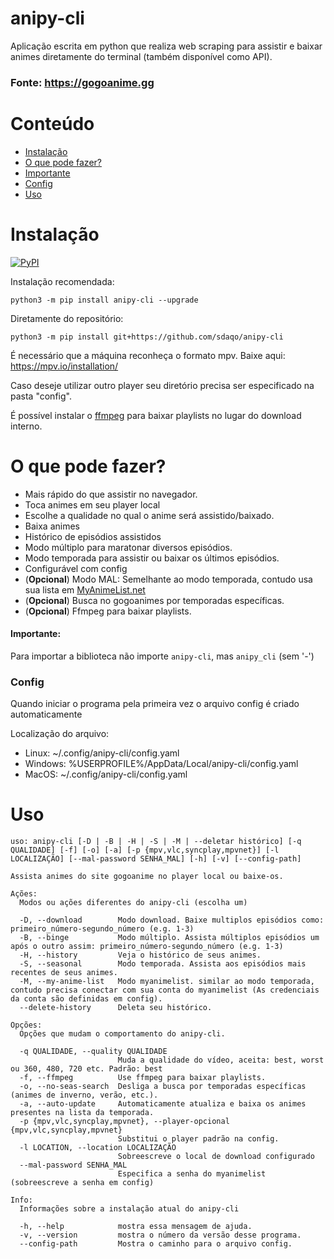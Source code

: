 # anipy-cli

Aplicação escrita em python que realiza web scraping para assistir e baixar animes diretamente do terminal (também disponível como API).

### Fonte: https://gogoanime.gg

# Conteúdo

- [Instalação](#Instalação)
- [O que pode fazer?](#O_que_pode_fazer?)
- [Importante](#Importante)
- [Config](#Config)
- [Uso](#Uso)

# Instalação

<a href="https://pypi.org/project/anipy-cli/">![PyPI](https://img.shields.io/pypi/v/anipy-cli?style=for-the-badge)</a>

Instalação recomendada:

`python3 -m pip install anipy-cli --upgrade`

Diretamente do repositório:

`python3 -m pip install git+https://github.com/sdaqo/anipy-cli`

É necessário que a máquina reconheça o formato mpv. Baixe aqui: https://mpv.io/installation/

Caso deseje utilizar outro player seu diretório precisa ser especificado na pasta "config".

É possível instalar o [ffmpeg](https://ffmpeg.org/download.html) para baixar playlists no lugar do download interno.

# O que pode fazer?

- Mais rápido do que assistir no navegador.
- Toca animes em seu player local
- Escolhe a qualidade no qual o anime será assistido/baixado.
- Baixa animes
- Histórico de episódios assistidos
- Modo múltiplo para maratonar diversos episódios.
- Modo temporada para assistir ou baixar os últimos episódios.
- Configurável com config
- (**Opcional**) Modo MAL: Semelhante ao modo temporada, contudo usa sua lista em [MyAnimeList.net](https://myanimelist.net/)
- (**Opcional**) Busca no gogoanimes por temporadas específicas.
- (**Opcional**) Ffmpeg para baixar playlists.

#### Importante:

Para importar a biblioteca não importe `anipy-cli`, mas `anipy_cli` (sem '-')

### Config

Quando iniciar o programa pela primeira vez o arquivo config é criado automaticamente

Localização do arquivo:

- Linux: ~/.config/anipy-cli/config.yaml
- Windows: %USERPROFILE%/AppData/Local/anipy-cli/config.yaml
- MacOS: ~/.config/anipy-cli/config.yaml

# Uso

```
uso: anipy-cli [-D | -B | -H | -S | -M | --deletar histórico] [-q QUALIDADE] [-f] [-o] [-a] [-p {mpv,vlc,syncplay,mpvnet}] [-l LOCALIZAÇÃO] [--mal-password SENHA_MAL] [-h] [-v] [--config-path]

Assista animes do site gogoanime no player local ou baixe-os.

Ações:
  Modos ou ações diferentes do anipy-cli (escolha um)

  -D, --download        Modo download. Baixe multiplos episódios como: primeiro_número-segundo_número (e.g. 1-3)
  -B, --binge           Modo múltiplo. Assista múltiplos episódios um após o outro assim: primeiro_número-segundo_número (e.g. 1-3)
  -H, --history         Veja o histórico de seus animes.
  -S, --seasonal        Modo temporada. Assista aos episódios mais recentes de seus animes.
  -M, --my-anime-list   Modo myanimelist. similar ao modo temporada, contudo precisa conectar com sua conta do myanimelist (As credenciais da conta são definidas em config).
  --delete-history      Deleta seu histórico.

Opções:
  Opções que mudam o comportamento do anipy-cli.

  -q QUALIDADE, --quality QUALIDADE
                        Muda a qualidade do vídeo, aceita: best, worst ou 360, 480, 720 etc. Padrão: best
  -f, --ffmpeg          Use ffmpeg para baixar playlists.
  -o, --no-seas-search  Desliga a busca por temporadas específicas (animes de inverno, verão, etc.).
  -a, --auto-update     Automaticamente atualiza e baixa os animes presentes na lista da temporada.
  -p {mpv,vlc,syncplay,mpvnet}, --player-opcional {mpv,vlc,syncplay,mpvnet}
                        Substitui o player padrão na config.
  -l LOCATION, --location LOCALIZAÇÃO
                        Sobreescreve o local de download configurado
  --mal-password SENHA_MAL
                        Especifica a senha do myanimelist (sobreescreve a senha em config)

Info:
  Informações sobre a instalação atual do anipy-cli

  -h, --help            mostra essa mensagem de ajuda.
  -v, --version         mostra o número da versão desse programa.
  --config-path         Mostra o caminho para o arquivo config.
```

